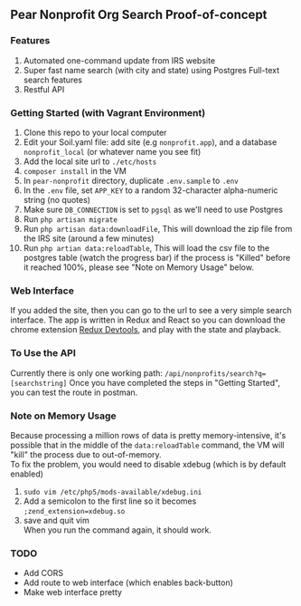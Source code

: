 ## Pear Nonprofit Org Search Proof-of-concept

### Features
1. Automated one-command update from IRS website
2. Super fast name search (with city and state) using Postgres Full-text search features
3. Restful API

### Getting Started (with Vagrant Environment)
1. Clone this repo to your local computer
2. Edit your Soil.yaml file: add site (e.g `nonprofit.app`), and a database `nonprofit_local` (or whatever name you see fit)
3. Add the local site url to `./etc/hosts`
4. `composer install` in the VM
5. In `pear-nonprofit` directory, duplicate `.env.sample` to `.env`
6. In the `.env` file, set `APP_KEY` to a random 32-character alpha-numeric string (no quotes)
7. Make sure `DB_CONNECTION` is set to `pgsql` as we'll need to use Postgres
8. Run `php artisan migrate`
9. Run `php artisan data:downloadFile`, This will download the zip file from the IRS site (around a few minutes)
10. Run `php artian data:reloadTable`, This will load the csv file to the postgres table (watch the progress bar) if the process is "Killed" before it reached 100%, please see "Note on Memory Usage" below.

### Web Interface
If you added the site, then you can go to the url to see a very simple search interface.
The app is written in Redux and React so you can download the chrome extension [Redux Devtools](https://chrome.google.com/webstore/detail/redux-devtools/lmhkpmbekcpmknklioeibfkpmmfibljd), and play with the state and playback.

### To Use the API
Currently there is only one working path: `/api/nonprofits/search?q=[searchstring]`
Once you have completed the steps in "Getting Started", you can test the route in postman.

### Note on Memory Usage  
Because processing a million rows of data is pretty memory-intensive, it's possible that in the middle of the `data:reloadTable` command, the VM will "kill" the process due to out-of-memory.  
To fix the problem, you would need to disable xdebug (which is by default enabled)  
1. `sudo vim /etc/php5/mods-available/xdebug.ini`  
2. Add a semicolon to the first line so it becomes `;zend_extension=xdebug.so`  
3. save and quit vim  
When you run the command again, it should work.

### TODO
* Add CORS
* Add route to web interface (which enables back-button)
* Make web interface pretty